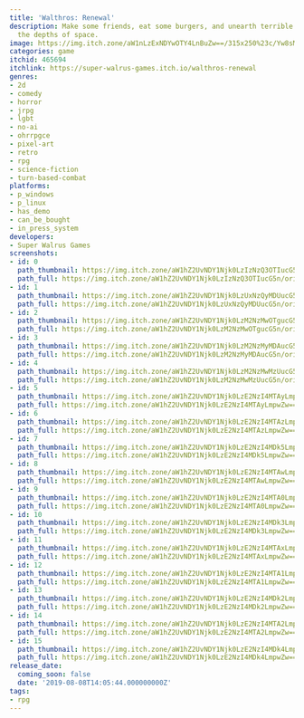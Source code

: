```yaml
---
title: 'Walthros: Renewal'
description: Make some friends, eat some burgers, and unearth terrible secrets from
  the depths of space.
image: https://img.itch.zone/aW1nLzExNDYwOTY4LnBuZw==/315x250%23c/Yw8sM%2F.png
categories: game
itchid: 465694
itchlink: https://super-walrus-games.itch.io/walthros-renewal
genres:
- 2d
- comedy
- horror
- jrpg
- lgbt
- no-ai
- ohrrpgce
- pixel-art
- retro
- rpg
- science-fiction
- turn-based-combat
platforms:
- p_windows
- p_linux
- has_demo
- can_be_bought
- in_press_system
developers:
- Super Walrus Games
screenshots:
- id: 0
  path_thumbnail: https://img.itch.zone/aW1hZ2UvNDY1Njk0LzIzNzQ3OTIucG5n/347x500/zOuRBe.png
  path_full: https://img.itch.zone/aW1hZ2UvNDY1Njk0LzIzNzQ3OTIucG5n/original/%2FPGRJ6.png
- id: 1
  path_thumbnail: https://img.itch.zone/aW1hZ2UvNDY1Njk0LzUxNzQyMDUucG5n/347x500/Tpdje7.png
  path_full: https://img.itch.zone/aW1hZ2UvNDY1Njk0LzUxNzQyMDUucG5n/original/kvWRC1.png
- id: 2
  path_thumbnail: https://img.itch.zone/aW1hZ2UvNDY1Njk0LzM2NzMwOTgucG5n/347x500/m%2BkDuG.png
  path_full: https://img.itch.zone/aW1hZ2UvNDY1Njk0LzM2NzMwOTgucG5n/original/Cfe1X4.png
- id: 3
  path_thumbnail: https://img.itch.zone/aW1hZ2UvNDY1Njk0LzM2NzMyMDAucG5n/347x500/R9GOSr.png
  path_full: https://img.itch.zone/aW1hZ2UvNDY1Njk0LzM2NzMyMDAucG5n/original/aijCCZ.png
- id: 4
  path_thumbnail: https://img.itch.zone/aW1hZ2UvNDY1Njk0LzM2NzMwMzUucG5n/347x500/wPVY7J.png
  path_full: https://img.itch.zone/aW1hZ2UvNDY1Njk0LzM2NzMwMzUucG5n/original/fqkW39.png
- id: 5
  path_thumbnail: https://img.itch.zone/aW1hZ2UvNDY1Njk0LzE2NzI4MTAyLmpwZw==/347x500/JOno2r.jpg
  path_full: https://img.itch.zone/aW1hZ2UvNDY1Njk0LzE2NzI4MTAyLmpwZw==/original/ew7uZn.jpg
- id: 6
  path_thumbnail: https://img.itch.zone/aW1hZ2UvNDY1Njk0LzE2NzI4MTAzLmpwZw==/347x500/sFUeWD.jpg
  path_full: https://img.itch.zone/aW1hZ2UvNDY1Njk0LzE2NzI4MTAzLmpwZw==/original/%2FM6KnM.jpg
- id: 7
  path_thumbnail: https://img.itch.zone/aW1hZ2UvNDY1Njk0LzE2NzI4MDk5LmpwZw==/347x500/7v%2Fp8g.jpg
  path_full: https://img.itch.zone/aW1hZ2UvNDY1Njk0LzE2NzI4MDk5LmpwZw==/original/3b8uPR.jpg
- id: 8
  path_thumbnail: https://img.itch.zone/aW1hZ2UvNDY1Njk0LzE2NzI4MTAwLmpwZw==/347x500/nJFgoy.jpg
  path_full: https://img.itch.zone/aW1hZ2UvNDY1Njk0LzE2NzI4MTAwLmpwZw==/original/iWT4rl.jpg
- id: 9
  path_thumbnail: https://img.itch.zone/aW1hZ2UvNDY1Njk0LzE2NzI4MTA0LmpwZw==/347x500/c4YhCk.jpg
  path_full: https://img.itch.zone/aW1hZ2UvNDY1Njk0LzE2NzI4MTA0LmpwZw==/original/vV1PQr.jpg
- id: 10
  path_thumbnail: https://img.itch.zone/aW1hZ2UvNDY1Njk0LzE2NzI4MDk3LmpwZw==/347x500/78X60m.jpg
  path_full: https://img.itch.zone/aW1hZ2UvNDY1Njk0LzE2NzI4MDk3LmpwZw==/original/Fjo4G8.jpg
- id: 11
  path_thumbnail: https://img.itch.zone/aW1hZ2UvNDY1Njk0LzE2NzI4MTAxLmpwZw==/347x500/cmq2dZ.jpg
  path_full: https://img.itch.zone/aW1hZ2UvNDY1Njk0LzE2NzI4MTAxLmpwZw==/original/fTT3in.jpg
- id: 12
  path_thumbnail: https://img.itch.zone/aW1hZ2UvNDY1Njk0LzE2NzI4MTA1LmpwZw==/347x500/tUrrdb.jpg
  path_full: https://img.itch.zone/aW1hZ2UvNDY1Njk0LzE2NzI4MTA1LmpwZw==/original/fH9pUp.jpg
- id: 13
  path_thumbnail: https://img.itch.zone/aW1hZ2UvNDY1Njk0LzE2NzI4MDk2LmpwZw==/347x500/GYOHPv.jpg
  path_full: https://img.itch.zone/aW1hZ2UvNDY1Njk0LzE2NzI4MDk2LmpwZw==/original/vnNawV.jpg
- id: 14
  path_thumbnail: https://img.itch.zone/aW1hZ2UvNDY1Njk0LzE2NzI4MTA2LmpwZw==/347x500/MpgRhc.jpg
  path_full: https://img.itch.zone/aW1hZ2UvNDY1Njk0LzE2NzI4MTA2LmpwZw==/original/I2Sh4q.jpg
- id: 15
  path_thumbnail: https://img.itch.zone/aW1hZ2UvNDY1Njk0LzE2NzI4MDk4LmpwZw==/347x500/QOoCPc.jpg
  path_full: https://img.itch.zone/aW1hZ2UvNDY1Njk0LzE2NzI4MDk4LmpwZw==/original/5XOPb1.jpg
release_date:
  coming_soon: false
  date: '2019-08-08T14:05:44.000000000Z'
tags:
- rpg
---
```


